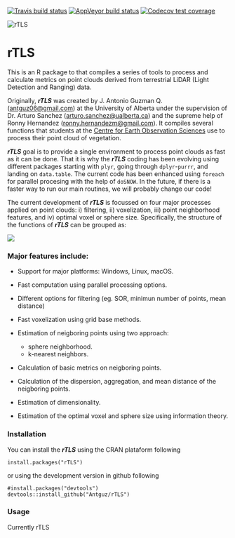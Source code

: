 [![Travis build status](https://travis-ci.com/Antguz/rTLS.svg?branch=master)](https://travis-ci.com/Antguz/rTLS)
[![AppVeyor build status](https://ci.appveyor.com/api/projects/status/github/Antguz/rTLS?branch=master&svg=true)](https://ci.appveyor.com/project/Antguz/rTLS)
[![Codecov test coverage](https://codecov.io/gh/Antguz/rTLS/branch/master/graph/badge.svg)](https://codecov.io/gh/Antguz/rTLS?branch=master)

![rTLS](https://user-images.githubusercontent.com/7254767/63565288-a0939880-c525-11e9-9b51-eff30398dba0.png)
# rTLS


This is an R package to that compiles a series of tools to process and calculate metrics on point clouds derived from terrestrial LiDAR (Light Detection and Ranging) data.

Originally, ___rTLS___ was created by J. Antonio Guzman Q. (<antguz06@gmail.com>) at the University of Alberta under the supervision of Dr. Arturo Sanchez (<arturo.sanchez@ualberta.ca>) and the supreme help of Ronny Hernandez (<ronny.hernandezm@gmail.com>). It compiles several functions that students at the [Centre for Earth Observation Sciences](https://www.ualberta.ca/faculties/centresinstitutes/centre-for-earth-observatiTheon-sciences) use to process their point cloud of vegetation.

___rTLS___ goal is to provide a single environment to process point clouds as fast as it can be done. That it is why the ___rTLS___ coding has been evolving using different packages starting with `plyr`, going through `dplyr`-`purrr`, and landing on `data.table`. The current code has been enhanced using  `foreach` for parallel procesing with the help of `doSNOW`. In the future, if there is a faster way to run our main routines, we will probably change our code!

The current development of ___rTLS___ is focussed on four major processes applied on point clouds: i) filtering, ii) voxelization, iii) point neighborhood features, and iv) optimal voxel or sphere size. Specifically, the structure of the functions of ___rTLS___ can be grouped as:

![](https://user-images.githubusercontent.com/7254767/51277964-6b730680-1996-11e9-97ea-3360bb47b51e.png)

### Major features include:

* Support for major platforms: Windows, Linux, macOS.

* Fast computation using parallel processing options.

* Different options for filtering (eg. SOR, minimun number of points, mean distance)

* Fast voxelization using grid base methods.

* Estimation of neigboring points using two approach: 
    + sphere neighborhood. 
    + k-nearest neighbors.

* Calculation of basic metrics on neigboring points.

* Calculation of the dispersion, aggregation, and mean distance of the neigboring points.

* Estimation of dimensionality.

* Estimation of the optimal voxel and sphere size using information theory.


### Installation


You can install the ___rTLS___ using the CRAN plataform following

```{r}
install.packages("rTLS")
```

or using the development version in github following

```{r}
#install.packages("devtools")
devtools::install_github("Antguz/rTLS")
```

### Usage

Currently rTLS

